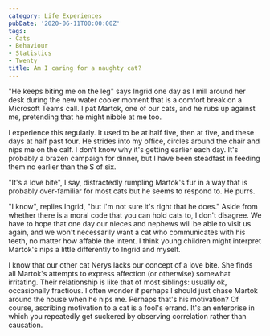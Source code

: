 ```yaml
---
category: Life Experiences
pubDate: '2020-06-11T00:00:00Z'
tags:
- Cats
- Behaviour
- Statistics
- Twenty
title: Am I caring for a naughty cat?
---
```

"He keeps biting me on the leg" says Ingrid one day as I mill around her desk during the new water cooler moment that is a comfort break on a Microsoft Teams call. I pat Martok, one of our cats, and he rubs up against me, pretending that he might nibble at me too. 

I experience this regularly. It used to be at half five, then at five, and these days at half past four. He strides into my office, circles around the chair and nips me on the calf. I don't know why it's getting earlier each day. It's probably a brazen campaign for dinner, but I have been steadfast in feeding them no earlier than the S of six. 

"It's a love bite", I say, distractedly rumpling Martok's fur in a way that is probably over-familiar for most cats but he seems to respond to. He purrs. 

"I know", replies Ingrid, "but I'm not sure it's right that he does."  Aside from whether there is a moral code that you can hold cats to, I don't disagree. We have to hope that one day our nieces and nephews will be able to visit us again, and we won't necessarily want a cat who communicates with his teeth, no matter how affable the intent. I think young children might interpret Martok's nips a little differently to Ingrid and myself.

I know that our other cat Nerys lacks our concept of a love bite. She finds all Martok's attempts to express affection (or otherwise) somewhat irritating. Their relationship is like that of most siblings: usually ok, occasionally fractious. I often wonder if perhaps I should just chase Martok around the house when he nips me. Perhaps that's his motivation? Of course, ascribing motivation to a cat is a fool's errand. It's an enterprise in which you repeatedly get suckered by observing correlation rather than causation.